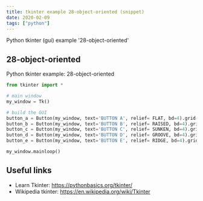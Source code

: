 ```yaml
---
title: tkinter example 28-object-oriented (snippet)
date: 2020-02-09
tags: ["python"]
---
```

Python tkinter (gui) example '28-object-oriented'


## 28-object-oriented

Python tkinter example: 28-object-oriented

```python
from tkinter import *

# main window
my_window = Tk()

# build the GUI
button_a = Button(my_window, text='BUTTON A', relief= FLAT, bd=4).grid(row=0, column=0)
button_b = Button(my_window, text='BUTTON B', relief= RAISED, bd=4).grid(row=0, column=1)
button_c = Button(my_window, text='BUTTON C', relief= SUNKEN, bd=4).grid(row=0, column=2)
button_d = Button(my_window, text='BUTTON D', relief= GROOVE, bd=4).grid(row=1, column=0)
button_e = Button(my_window, text='BUTTON E', relief= RIDGE, bd=4).grid(row=1, column=1)

my_window.mainloop()


```

## Useful links

- Learn Tkinter: https://pythonbasics.org/tkinter/
- Wikipedia tkinter: https://en.wikipedia.org/wiki/Tkinter
